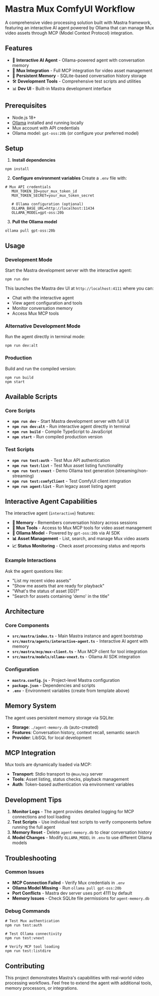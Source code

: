 # Mastra Mux ComfyUI Workflow

A comprehensive video processing solution built with Mastra framework, featuring an interactive AI agent powered by Ollama that can manage Mux video assets through MCP (Model Context Protocol) integration.

## Features

- 🤖 **Interactive AI Agent** - Ollama-powered agent with conversation memory
- 🎥 **Mux Integration** - Full MCP integration for video asset management
- 🧠 **Persistent Memory** - SQLite-based conversation history storage
- 🛠️ **Development Tools** - Comprehensive test scripts and utilities
- 📊 **Dev UI** - Built-in Mastra development interface

## Prerequisites

- Node.js 18+
- [Ollama](https://ollama.ai) installed and running locally
- Mux account with API credentials
- Ollama model: `gpt-oss:20b` (or configure your preferred model)

## Setup

1. **Install dependencies**
```shell script
npm install
```


2. **Configure environment variables**
   Create a `.env` file with:
```
# Mux API credentials
   MUX_TOKEN_ID=your_mux_token_id
   MUX_TOKEN_SECRET=your_mux_token_secret
   
   # Ollama configuration (optional)
   OLLAMA_BASE_URL=http://localhost:11434
   OLLAMA_MODEL=gpt-oss:20b
```


3. **Pull the Ollama model**
```shell script
ollama pull gpt-oss:20b
```


## Usage

### Development Mode

Start the Mastra development server with the interactive agent:

```shell script
npm run dev
```


This launches the Mastra dev UI at `http://localhost:4111` where you can:
- Chat with the interactive agent
- View agent configuration and tools
- Monitor conversation memory
- Access Mux MCP tools

### Alternative Development Mode

Run the agent directly in terminal mode:

```shell script
npm run dev:alt
```


### Production

Build and run the compiled version:

```shell script
npm run build
npm start
```


## Available Scripts

### Core Scripts

- **`npm run dev`** - Start Mastra development server with full UI
- **`npm run dev:alt`** - Run interactive agent directly in terminal
- **`npm run build`** - Compile TypeScript to JavaScript
- **`npm start`** - Run compiled production version

### Test Scripts

- **`npm run test:auth`** - Test Mux API authentication
- **`npm run test:list`** - Test Mux asset listing functionality
- **`npm run test:vnext`** - Demo Ollama text generation (streaming/non-streaming)
- **`npm run test:comfyClient`** - Test ComfyUI client integration
- **`npm run agent:list`** - Run legacy asset listing agent

## Interactive Agent Capabilities

The interactive agent (`interactive`) features:

- **🧠 Memory** - Remembers conversation history across sessions
- **🎥 Mux Tools** - Access to Mux MCP tools for video asset management
- **🤖 Ollama Model** - Powered by `gpt-oss:20b` via AI SDK
- **📊 Asset Management** - List, search, and manage Mux video assets
- **📈 Status Monitoring** - Check asset processing status and reports

### Example Interactions

Ask the agent questions like:
- "List my recent video assets"
- "Show me assets that are ready for playback"
- "What's the status of asset [ID]?"
- "Search for assets containing 'demo' in the title"

## Architecture

### Core Components

- **`src/mastra/index.ts`** - Main Mastra instance and agent bootstrap
- **`src/mastra/agents/interactive-agent.ts`** - Interactive AI agent with memory
- **`src/mastra/mcp/mux-client.ts`** - Mux MCP client for tool integration
- **`src/mastra/models/ollama-vnext.ts`** - Ollama AI SDK integration

### Configuration

- **`mastra.config.js`** - Project-level Mastra configuration
- **`package.json`** - Dependencies and scripts
- **`.env`** - Environment variables (create from template above)

## Memory System

The agent uses persistent memory storage via SQLite:

- **Storage**: `./agent-memory.db` (auto-created)
- **Features**: Conversation history, context recall, semantic search
- **Provider**: LibSQL for local development

## MCP Integration

Mux tools are dynamically loaded via MCP:

- **Transport**: Stdio transport to `@mux/mcp` server
- **Tools**: Asset listing, status checks, playback management
- **Auth**: Token-based authentication via environment variables

## Development Tips

1. **Monitor Logs** - The agent provides detailed logging for MCP connections and tool loading
2. **Test Scripts** - Use individual test scripts to verify components before running the full agent
3. **Memory Reset** - Delete `agent-memory.db` to clear conversation history
4. **Model Changes** - Modify `OLLAMA_MODEL` in `.env` to use different Ollama models

## Troubleshooting

### Common Issues

- **MCP Connection Failed** - Verify Mux credentials in `.env`
- **Ollama Model Missing** - Run `ollama pull gpt-oss:20b`
- **Port Conflicts** - Mastra dev server uses port 4111 by default
- **Memory Issues** - Check SQLite file permissions for `agent-memory.db`

### Debug Commands

```shell script
# Test Mux authentication
npm run test:auth

# Test Ollama connectivity  
npm run test:vnext

# Verify MCP tool loading
npm run test:listdire
```


## Contributing

This project demonstrates Mastra's capabilities with real-world video processing workflows. Feel free to extend the agent with additional tools, memory processors, or integrations.